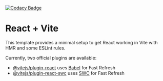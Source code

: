 [![Codacy Badge](https://app.codacy.com/project/badge/Grade/dafb514201be4266b84ce89352286fbc)](https://app.codacy.com/gh/KoderGoq/practice-useEffect/dashboard?utm_source=gh&utm_medium=referral&utm_content=&utm_campaign=Badge_grade)

# React + Vite

This template provides a minimal setup to get React working in Vite with HMR and some ESLint rules.

Currently, two official plugins are available:

- [@vitejs/plugin-react](https://github.com/vitejs/vite-plugin-react/blob/main/packages/plugin-react/README.md) uses [Babel](https://babeljs.io/) for Fast Refresh
- [@vitejs/plugin-react-swc](https://github.com/vitejs/vite-plugin-react-swc) uses [SWC](https://swc.rs/) for Fast Refresh
